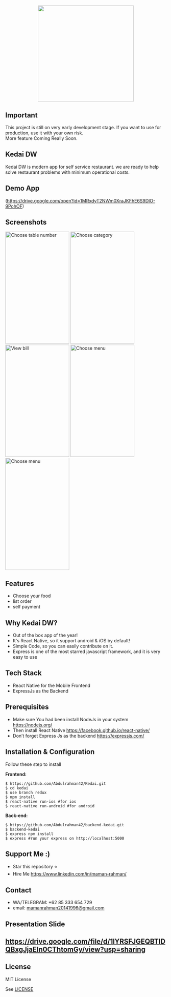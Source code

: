 <h1 align="center">
  <img src="https://res.cloudinary.com/abdulrahman42/image/upload/v1567519537/KEDAI_DW/ic_launcher_dwijpb.png" width="300"/><br>
</h1>

## Important
This project is still on very early development stage. If you want to use for production, use it with your own risk.
<br>More feature Coming Really Soon.

## Kedai DW
Kedai DW is modern app for self service restaurant. we are ready to help solve restaurant problems with minimum operational costs.  

## Demo App
  (https://drive.google.com/open?id=1MRxdyT2NWm0XraJKFhE6S9DlO-9PohOF)

## Screenshots

<p float="left">
  <img src="https://res.cloudinary.com/abdulrahman42/image/upload/v1567646694/KEDAI_DW/Screenshot_20190905-014032_yaqxym.png" width="200" height="350" alt="Choose table number"/>

 <img src="https://res.cloudinary.com/abdulrahman42/image/upload/v1568055525/KEDAI_DW/Screenshot_2019-09-09-13-57-25_ypzzjj.png" width="200" height="350" alt="Choose category"/>
 
 <img src="https://res.cloudinary.com/abdulrahman42/image/upload/v1567519550/KEDAI_DW/Screenshot_20190903-204526_p14xsu.png" width="200" height="350" alt="View bill"/>
 
 <img src="https://res.cloudinary.com/abdulrahman42/image/upload/v1567856144/KEDAI_DW/Screenshot_20190907-183311_zxirte.png" width="200" height="350" alt="Choose menu"/>
 
  <img src="https://res.cloudinary.com/abdulrahman42/image/upload/v1567519558/KEDAI_DW/Screenshot_20190903-204532_dovq24.png" width="200" height="350" alt="Choose menu"/>
  
</p>


## Features
* Choose your food
* list order
* self payment


## Why Kedai DW?
* Out of the box app of the year!
* It's React Native, so it support android & iOS by default!
* Simple Code, so you can easily contribute on it.
* Express is one of the most starred javascript framework, and it is very easy to use

## Tech Stack
* React Native for the Mobile Frontend
* ExpressJs as the Backend

## Prerequisites
* Make sure You had been install NodeJs in your system https://nodejs.org/
* Then install React Native https://facebook.github.io/react-native/
* Don’t forget Express Js as the backend https://expressjs.com/

## Installation & Configuration
Follow these step to install

**Frontend:**
```
$ https://github.com/Abdulrahman42/Kedai.git
$ cd kedai
$ use branch redux
$ npm install
$ react-native run-ios #for ios
$ react-native run-android #for android
```

**Back-end:**
```
$ https://github.com/Abdulrahman42/backend-kedai.git
$ backend-kedai
$ express npm install
$ express #run your express on http://localhost:5000
```

## Support Me :)
* Star this repository :star:
* Hire Me https://www.linkedin.com/in/maman-rahman/

## Contact 
* WA/TELEGRAM: +62 85 333 654 729
* email: mamanrahman20141996@gmail.com

## Presentation Slide
https://drive.google.com/file/d/1lYRSFJGEQBTIDQBxgJjaEIn0CThtomGy/view?usp=sharing
----

## License

MIT License

See [LICENSE](LICENSE)

